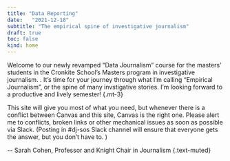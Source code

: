 ```yaml
---
title: "Data Reporting"
date:   "2021-12-18"
subtitle: "The empirical spine of investigative journalism"
draft: true
toc: false
kind: home
--- 
```


<!-- this one doesn't size right. I'll find another not so tall. >
<figure class="figure float-end col-sm-2"  >
  <img src="/img/maxime-vandenberge.jpg"  width="100%" class="figure-img img-fluid" ></img>
  <figcaption class="figure-caption">Holding up a structure in Spain, By Maxime Vandenberge via Unsplash</figcaption>
</figure>
-->

Welcome to our newly revamped “Data Journalism” course for the masters' students in the Cronkite School’s Masters program in investigative journalism. . It’s time for your journey through what I’m calling “Empirical Journalism”, or the spine of many invstigative stories. I’m looking forward to a productive and lively semester!
{.mt-3}

This site will give you most of what you need, but whenever there is a conflict between Canvas and this site, Canvas is the right one. Please alert me to conflicts, broken links or other mechanical issues as soon as possible via Slack. (Posting in #dj-sos Slack channel will ensure that everyone gets the answer, but you don’t have to. )


-- Sarah Cohen, Professor and Knight Chair in Journalism
{.text-muted}

